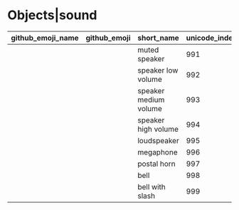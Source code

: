 # Objects|sound

|github_emoji_name|github_emoji|short_name|unicode_index|
|---|---|---|---|
|||muted speaker|991|
|||speaker low volume|992|
|||speaker medium volume|993|
|||speaker high volume|994|
|||loudspeaker|995|
|||megaphone|996|
|||postal horn|997|
|||bell|998|
|||bell with slash|999|
